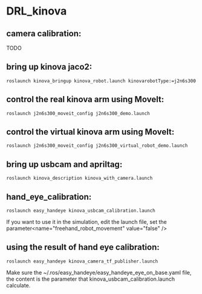 # DRL_kinova

## camera calibration:
TODO

## bring up kinova jaco2:
```
roslaunch kinova_bringup kinova_robot.launch kinovarobotType:=j2n6s300
```
## control the real kinova arm using MoveIt:
```
roslaunch j2n6s300_moveit_config j2n6s300_demo.launch
```
## control the virtual kinova arm using MoveIt:
```
roslaunch j2n6s300_moveit_config j2n6s300_virtual_robot_demo.launch
```
## bring up usbcam and apriltag:
```
roslaunch kinova_description kinova_with_camera.launch
```
## hand_eye_calibration:
```
roslaunch easy_handeye kinova_usbcam_calibration.launch
```
If you want to use it in the simulation, edit the launch file, set the          parameter<name="freehand_robot_movement" value="false" />
## using the result of hand eye calibration:
```
roslaunch easy_handeye kinova_camera_tf_publisher.launch
```
Make sure the ~/.ros/easy_handeye/easy_handeye_eye_on_base.yaml file, the content is the parameter that kinova_usbcam_calibration.launch calculate.
